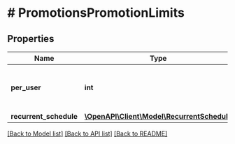 # # PromotionsPromotionLimits

## Properties

Name | Type | Description | Notes
------------ | ------------- | ------------- | -------------
**per_user** | **int** | Promotion limitation for a separate user. | [optional]
**recurrent_schedule** | [**\OpenAPI\Client\Model\RecurrentSchedule**](RecurrentSchedule.md) |  | [optional]

[[Back to Model list]](../../README.md#models) [[Back to API list]](../../README.md#endpoints) [[Back to README]](../../README.md)
